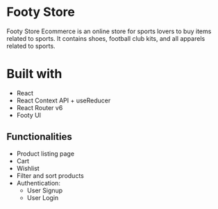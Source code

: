 # Footy Store

Footy Store Ecommerce is an online store for sports lovers to buy items related to sports. It contains shoes, football club kits, and all apparels related to sports.

# **Built with**

- React
- React Context API + useReducer
- React Router v6
- Footy UI

## **Functionalities**

- Product listing page
- Cart
- Wishlist
- Filter and sort products
- Authentication:
  - User Signup
  - User Login
